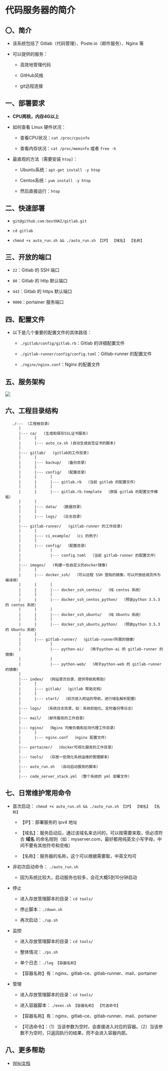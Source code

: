  # 代码服务器的简介

## 〇、简介

* 该系统包括了 Gitlab（代码管理）、Poste.io（邮件服务）、Nginx 等

* 可以提供的服务：

  * 高效地管理代码
  
  * GitHub风格
  
  * git远程连接

## 一、部署要求

* **CPU两核，内存4G以上**

* 如何查看 Linux 硬件状况：

  * 查看CPU状况：`cat /proc/cpuinfo`
  
  * 查看内存状况：`cat /proc/meminfo` 或者 `free -h`
  
* 最直观的方法（需要安装 `htop`）：
  
  * Ubuntu系统：`apt-get install -y htop`
  
  * Centos系统：`yum install -y htop`
  
  * 然后直接运行：`htop`

## 二、快速部署

* `git@github.com:bestHAI/gitlab.git`

* `cd gitlab`

* `chmod +x auto_run.sh && ./auto_run.sh 【IP】 【域名】 【名称】` 

## 三、开放的端口

* `22`：Gitlab 的 SSH 端口

* `80`：Gitlab 的 http 默认端口

* `443`：Gitlab 的 https 默认端口

* `9000`：portainer 服务端口

## 四、配置文件

* 以下是几个重要的配置文件的具体路径：

  * `./gitlab/config/gitlab.rb`：Gitlab 的详细配置文件

  * `./gitlab-runner/config/config.toml`：Gitlab-runner 的配置文件

  * `./nginx/nginx.conf`：Nginx 的配置文件

## 五、服务架构

![](https://raw.githubusercontent.com/bestHAI/gitlab/master/index/gitlab/src/server_architecture.png)

## 六、工程目录结构

```text
   ./--- （工程根目录）
      |
      |--- ca/   (生成和保存SSL证书服务)
      |      |
      |      |--- auto_ca.sh (自动生成自签证书的脚本)
      |
      |--- gitlab/   (gitlab的工作目录)
      |      |
      |      |--- backup/  （备份目录）
      |      |
      |      |--- config/  （配置目录）
      |      |      |
      |      |      |--- gitlab.rb  （当前 gitlab 的配置文件）
      |      |      |
      |      |      |--- gitlab.rb.template  （原版 gitlab 的配置文件模板）
      |      |
      |      |--- data/  （数据目录）
      |      |
      |      |--- logs/  （日志目录）
      |
      |--- gitlab-runner/   (gitlab-runner 的工作目录)
      |      |
      |      |--- ci_example/  （ci 的例子）
      |      |
      |      |--- config/  （配置目录）
      |             |
      |             |--- config.toml  （当前 gitlab-runner 的配置文件）
      |
      |--- images/   (构建一些自定义的docker镜像)
      |      |
      |      |--- docker_ssh/  （可以远程 SSH 登陆的镜像，可以开放给成员作为编译用）
      |      |      |
      |      |      |--- docker_ssh_centos/  （纯 centos 系统）
      |      |      |
      |      |      |--- docker_ssh_centos_python/  （预装python 3.5.3 的 centos 系统）
      |      |      |
      |      |      |--- docker_ssh_ubuntu/  （纯 Ubuntu 系统）
      |      |      |
      |      |      |--- docker_ssh_ubuntu_python/  （预装python 3.5.3 的 Ubuntu 系统）
      |      |
      |      |--- gitlab-runner/  （gitlab-runner所需的镜像）
      |             |
      |             |--- python-ai/  （用于python-ai 的 gitlab-runner 的镜像）
      |             |
      |             |--- python-web/  （用于python-web 的 gitlab-runner 的镜像）
      |
      |--- index/  （网站首页目录，提供导航和帮助）
      |      |
      |      |--- gitlab/  （gitlab 帮助文档）
      |      |
      |      |--- start/  （初次进入网站的导航，进行域名解析配置）
      |
      |--- logs/  （系统日志目录，如：系统初始化、定时备份等日志）
      |
      |--- mail/  （邮件服务的工作目录）
      |
      |--- nginx/  （Nginx 均衡负载和反向代理工作目录）
      |      |
      |      |--- nginx.conf  （nginx 配置文件）
      |
      |--- portainer/  （docker可视化服务的工作目录）
      |
      |--- tools/  （存放一些简化系统运维的管理脚本）
      |
      |--- auto_run.sh  （自动启动服务的脚本）
      |
      |--- code_server_stack.yml （整个系统的 yml 部署文件）

```

## 七、日常维护常用命令

* 首次启动： `chmod +x auto_run.sh && ./auto_run.sh 【IP】 【域名】 【名称】`
    
    * 【IP】：部署服务的 ipv4 地址
    
    * 【域名】：服务启动后，通过该域名来访问的，可以按需要来取，但必须符合 **域名** 的命名规则（如：myserver.com，最好都用纯英文小写字母，中间不要有其他符号和空格）
    
    * 【名称】：服务器的名称，这个可以根据需要取，中英文均可
    
* 非初次启动命令： `./auto_run.sh`
    
    * 因为系统比较大，启动服务也较多，会花大概5到10分钟启动
    
* 停止

    * 进入存放管理脚本的目录：`cd tools/`

    * 停止脚本：`./down.sh`
    
    * 再次启动：`./up.sh`

* 监控

    * 进入存放管理脚本的目录：`cd tools/`
    
    * 整体情况：`./ps.sh`
    
    * 单个日志：`./log 【容器名称】`
    
    * 【容器名称】有：nginx、gitlab-ce、gitlab-runner、mail、portainer

* 管理

    * 进入存放管理脚本的目录：`cd tools/`

    * 进入容器脚本：`./exec.sh 【容器名称】 【可选命令】`
    
    * 【容器名称】有：nginx、gitlab-ce、gitlab-runner、mail、portainer
    
    * 【可选命令】：（1）当该参数为空时，会直接进入对应的容器。（2）当该参数不为空时，只返回执行的结果，而不会进入容器内部。

## 八、更多帮助

* [Wiki文档](https://github.com/bestHAI/gitlab/wiki)
